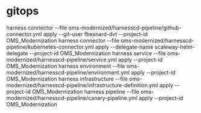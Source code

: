 # gitops

harness connector --file oms-modernized/harnesscd-pipeline/github-connector.yml apply --git-user fbesnard-dvt --project-id OMS_Modernization
harness connector --file oms-modernized/harnesscd-pipeline/kubernetes-connector.yml apply --delegate-name scaleway-helm-delegate --project-id OMS_Modernization
harness service --file oms-modernized/harnesscd-pipeline/service.yml apply --project-id OMS_Modernization
harness environment --file oms-modernized/harnesscd-pipeline/environment.yml apply --project-id OMS_Modernization
harness infrastructure  --file oms-modernized/harnesscd-pipeline/infrastructure-definition.yml apply --project-id OMS_Modernization
harness pipeline --file oms-modernized/harnesscd-pipeline/canary-pipeline.yml apply --project-id OMS_Modernization
